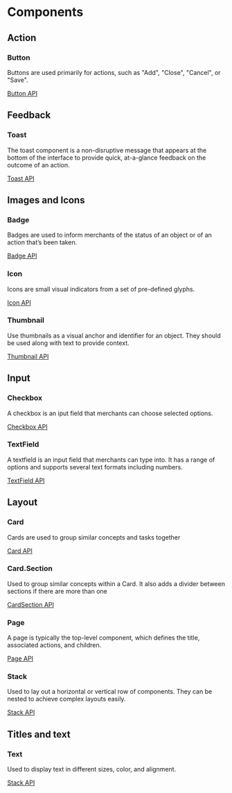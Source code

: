 # Components


## Action

### Button
Buttons are used primarily for actions, such as "Add", "Close", "Cancel", or "Save". 

[Button API](../packages/app-extensions-polaris-components/src/client/core/components/Button.ts)


## Feedback

### Toast
The toast component is a non-disruptive message that appears at the bottom of the interface to provide quick, at-a-glance feedback on the outcome of an action.

[Toast API](../packages/app-extensions-polaris-components/src/client/core/components/Toast.ts)


## Images and Icons

### Badge
Badges are used to inform merchants of the status of an object or of an action that’s been taken.

[Badge API](../packages/app-extensions-polaris-components/src/client/core/components/Badge.ts)

### Icon
Icons are small visual indicators from a set of pre-defined glyphs. 

[Icon API](../packages/app-extensions-polaris-components/src/client/core/components/Icon.ts)

### Thumbnail
Use thumbnails as a visual anchor and identifier for an object. They should be used along with text to provide context.

[Thumbnail API](../packages/app-extensions-polaris-components/src/client/core/components/Thumbnail.ts)


## Input

### Checkbox
A checkbox is an iput field that merchants can choose selected options.

[Checkbox API](../packages/app-extensions-polaris-components/src/client/core/components/Checkbox.ts)

### TextField
A textfield is an input field that merchants can type into. It has a range of options and supports several text formats including numbers.

[TextField API](../packages/app-extensions-polaris-components/src/client/core/components/TextField.ts)


## Layout

### Card
Cards are used to group similar concepts and tasks together

[Card API](../packages/app-extensions-polaris-components/src/client/core/components/Card.ts)

### Card.Section
Used to group similar concepts within a Card. It also adds a divider between sections if there are more than one

[CardSection API](../packages/app-extensions-polaris-components/src/client/core/components/CardSection.ts)

### Page
A page is typically the top-level component, which defines the title, associated actions, and children.

[Page API](../packages/app-extensions-polaris-components/src/client/core/components/Page.ts)

### Stack
Used to lay out a horizontal or vertical row of components. They can be nested to achieve complex layouts easily.

[Stack API](../packages/app-extensions-polaris-components/src/client/core/components/Stack.ts)


## Titles and text

### Text
Used to display text in different sizes, color, and alignment.

[Stack API](../packages/app-extensions-polaris-components/src/client/core/components/Text.ts)
